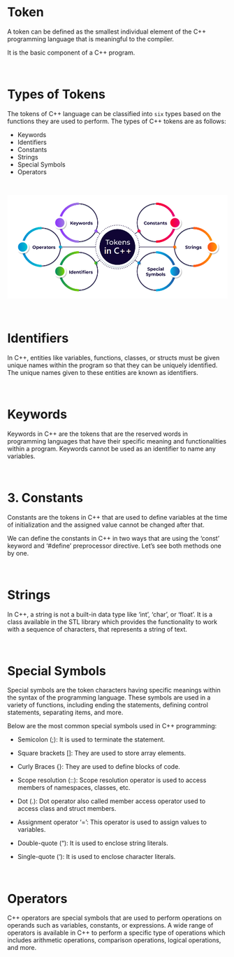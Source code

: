 # Token

A token can be defined as the smallest individual element of the C++ programming language that is meaningful to the compiler.

It is the basic component of a C++ program.

&nbsp;

# Types of Tokens

The tokens of C++ language can be classified into `six` types based on the functions they are used to perform. The types of C++ tokens are as follows:

- Keywords
- Identifiers
- Constants
- Strings
- Special Symbols
- Operators

&nbsp;

<img src="../../assets/Tokens-in-C.png">

&nbsp;

# Identifiers

In C++, entities like variables, functions, classes, or structs must be given unique names within the program so that they can be uniquely identified. The unique names given to these entities are known as identifiers.

&nbsp;

# Keywords

Keywords in C++ are the tokens that are the reserved words in programming languages that have their specific meaning and functionalities within a program. Keywords cannot be used as an identifier to name any variables.

&nbsp;

# 3. Constants

Constants are the tokens in C++ that are used to define variables at the time of initialization and the assigned value cannot be changed after that.

We can define the constants in C++ in two ways that are using the ‘const’ keyword and ‘#define’ preprocessor directive. Let’s see both methods one by one.

&nbsp;

# Strings

In C++, a string is not a built-in data type like ‘int’, ‘char’, or ‘float’. It is a class available in the STL library which provides the functionality to work with a sequence of characters, that represents a string of text.

&nbsp;

# Special Symbols

Special symbols are the token characters having specific meanings within the syntax of the programming language. These symbols are used in a variety of functions, including ending the statements, defining control statements, separating items, and more.

Below are the most common special symbols used in C++ programming:

- Semicolon (;): It is used to terminate the statement.

- Square brackets []: They are used to store array elements.
- Curly Braces {}: They are used to define blocks of code.
- Scope resolution (::): Scope resolution operator is used to access members of namespaces, classes, etc.
- Dot (.): Dot operator also called member access operator used to access class and struct members.
- Assignment operator ‘=’: This operator is used to assign values to variables.
- Double-quote (“): It is used to enclose string literals.
- Single-quote (‘): It is used to enclose character literals.

&nbsp;

# Operators

C++ operators are special symbols that are used to perform operations on operands such as variables, constants, or expressions. A wide range of operators is available in C++ to perform a specific type of operations which includes arithmetic operations, comparison operations, logical operations, and more.

&nbsp;



&nbsp;
&nbsp;
&nbsp;
